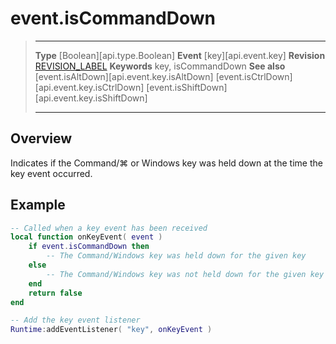 
# event.isCommandDown

> --------------------- ------------------------------------------------------------------------------------------
> __Type__              [Boolean][api.type.Boolean]
> __Event__             [key][api.event.key]
> __Revision__          [REVISION_LABEL](REVISION_URL)
> __Keywords__          key, isCommandDown
> __See also__			[event.isAltDown][api.event.key.isAltDown]
>						[event.isCtrlDown][api.event.key.isCtrlDown]
>						[event.isShiftDown][api.event.key.isShiftDown]
> --------------------- ------------------------------------------------------------------------------------------

## Overview

Indicates if the Command/⌘ or Windows key was held down at the time the key event occurred.


## Example
 
``````lua
-- Called when a key event has been received
local function onKeyEvent( event )
	if event.isCommandDown then
		-- The Command/Windows key was held down for the given key
	else
		-- The Command/Windows key was not held down for the given key
	end
	return false
end

-- Add the key event listener
Runtime:addEventListener( "key", onKeyEvent )
``````